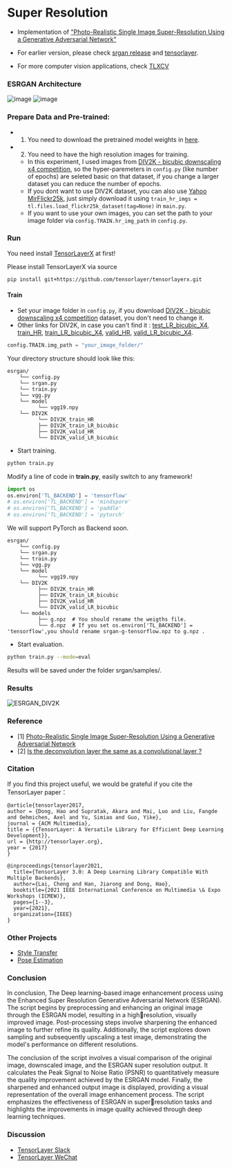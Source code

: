 # Super Resolution 

- Implementation of ["Photo-Realistic Single Image Super-Resolution Using a Generative Adversarial Network"](https://arxiv.org/abs/1609.04802)

- For earlier version, please check [srgan release](https://github.com/tensorlayer/srgan/releases) and [tensorlayer](https://github.com/tensorlayer/TensorLayer).

- For more computer vision applications, check [TLXCV](https://github.com/tensorlayer/TLXCV)


### ESRGAN Architecture


![image](https://github.com/NITHISH74/Mini-project-Super-Resolution/assets/94164665/e15f91d3-2704-4093-bfd2-c15089d2a8a2)
![image](https://github.com/NITHISH74/Mini-project-Super-Resolution/assets/94164665/b6bab2aa-5857-4f8d-ab56-22a60a610657)


### Prepare Data and Pre-trained:

- 1. You need to download the pretrained model weights in [here](https://drive.google.com/file/d/1CLw6Cn3yNI1N15HyX99_Zy9QnDcgP3q7/view?usp=sharing).
- 2. You need to have the high resolution images for training.
  -  In this experiment, I used images from [DIV2K - bicubic downscaling x4 competition](http://www.vision.ee.ethz.ch/ntire17/), so the hyper-paremeters in `config.py` (like number of epochs) are seleted basic on that dataset, if you change a larger dataset you can reduce the number of epochs. 
  -  If you dont want to use DIV2K dataset, you can also use [Yahoo MirFlickr25k](http://press.liacs.nl/mirflickr/mirdownload.html), just simply download it using `train_hr_imgs = tl.files.load_flickr25k_dataset(tag=None)` in `main.py`. 
  -  If you want to use your own images, you can set the path to your image folder via `config.TRAIN.hr_img_path` in `config.py`.



### Run

You need install [TensorLayerX](https://github.com/tensorlayer/TensorLayerX#installation) at first!

Please install TensorLayerX via source

```bash
pip install git+https://github.com/tensorlayer/tensorlayerx.git 
```

#### Train
- Set your image folder in `config.py`, if you download [DIV2K - bicubic downscaling x4 competition](http://www.vision.ee.ethz.ch/ntire17/) dataset, you don't need to change it. 
- Other links for DIV2K, in case you can't find it : [test\_LR\_bicubic_X4](https://data.vision.ee.ethz.ch/cvl/DIV2K/validation_release/DIV2K_test_LR_bicubic_X4.zip), [train_HR](https://data.vision.ee.ethz.ch/cvl/DIV2K/DIV2K_train_HR.zip), [train\_LR\_bicubic_X4](https://data.vision.ee.ethz.ch/cvl/DIV2K/DIV2K_train_LR_bicubic_X4.zip), [valid_HR](https://data.vision.ee.ethz.ch/cvl/DIV2K/validation_release/DIV2K_valid_HR.zip), [valid\_LR\_bicubic_X4](https://data.vision.ee.ethz.ch/cvl/DIV2K/DIV2K_valid_LR_bicubic_X4.zip).

```python
config.TRAIN.img_path = "your_image_folder/"
```
Your directory structure should look like this:

```
esrgan/
    └── config.py
    └── srgan.py
    └── train.py
    └── vgg.py
    └── model
          └── vgg19.npy
    └── DIV2K
          └── DIV2K_train_HR
          ├── DIV2K_train_LR_bicubic
          ├── DIV2K_valid_HR
          └── DIV2K_valid_LR_bicubic

```

- Start training.

```bash
python train.py
```

Modify a line of code in **train.py**, easily switch to any framework!

```python
import os
os.environ['TL_BACKEND'] = 'tensorflow'
# os.environ['TL_BACKEND'] = 'mindspore'
# os.environ['TL_BACKEND'] = 'paddle'
# os.environ['TL_BACKEND'] = 'pytorch'
```
 We will support PyTorch as Backend soon.




```
esrgan/
    └── config.py
    └── srgan.py
    └── train.py
    └── vgg.py
    └── model
          └── vgg19.npy
    └── DIV2K
          ├── DIV2K_train_HR
          ├── DIV2K_train_LR_bicubic
          ├── DIV2K_valid_HR
          └── DIV2K_valid_LR_bicubic
    └── models
          ├── g.npz  # You should rename the weigths file. 
          └── d.npz  # If you set os.environ['TL_BACKEND'] = 'tensorflow',you should rename srgan-g-tensorflow.npz to g.npz .

```

- Start evaluation.
```bash
python train.py --mode=eval
```

Results will be saved under the folder srgan/samples/. 

### Results

![ESRGAN_DIV2K](https://github.com/NITHISH74/Mini-project-Super-Resolution/assets/94164665/159a190b-14f8-4f72-bd37-8622aad873b1)



### Reference
* [1] [Photo-Realistic Single Image Super-Resolution Using a Generative Adversarial Network](https://arxiv.org/abs/1609.04802)
* [2] [Is the deconvolution layer the same as a convolutional layer ?](https://arxiv.org/abs/1609.07009)



### Citation
If you find this project useful, we would be grateful if you cite the TensorLayer paper：

```
@article{tensorlayer2017,
author = {Dong, Hao and Supratak, Akara and Mai, Luo and Liu, Fangde and Oehmichen, Axel and Yu, Simiao and Guo, Yike},
journal = {ACM Multimedia},
title = {{TensorLayer: A Versatile Library for Efficient Deep Learning Development}},
url = {http://tensorlayer.org},
year = {2017}
}

@inproceedings{tensorlayer2021,
  title={TensorLayer 3.0: A Deep Learning Library Compatible With Multiple Backends},
  author={Lai, Cheng and Han, Jiarong and Dong, Hao},
  booktitle={2021 IEEE International Conference on Multimedia \& Expo Workshops (ICMEW)},
  pages={1--3},
  year={2021},
  organization={IEEE}
}
```

### Other Projects

- [Style Transfer](https://github.com/tensorlayer/adaptive-style-transfer)
- [Pose Estimation](https://github.com/tensorlayer/openpose)
### Conclusion
In conclusion, The Deep learning-based image enhancement process
using the Enhanced Super Resolution Generative Adversarial Network
(ESRGAN). The script begins by preprocessing and enhancing an
original image through the ESRGAN model, resulting in a highresolution, visually improved image. Post-processing steps involve
sharpening the enhanced image to further refine its quality.
Additionally, the script explores down sampling and subsequently
upscaling a test image, demonstrating the model's performance on
different resolutions.


The conclusion of the script involves a visual comparison of the original
image, downscaled image, and the ESRGAN super resolution output. It
calculates the Peak Signal to Noise Ratio (PSNR) to quantitatively
measure the quality improvement achieved by the ESRGAN model.
Finally, the sharpened and enhanced output image is displayed,
providing a visual representation of the overall image enhancement
process. The script emphasizes the effectiveness of ESRGAN in superresolution tasks and highlights the improvements in image quality
achieved through deep learning techniques.
### Discussion

- [TensorLayer Slack](https://join.slack.com/t/tensorlayer/shared_invite/enQtMjUyMjczMzU2Njg4LWI0MWU0MDFkOWY2YjQ4YjVhMzI5M2VlZmE4YTNhNGY1NjZhMzUwMmQ2MTc0YWRjMjQzMjdjMTg2MWQ2ZWJhYzc)
- [TensorLayer WeChat](https://github.com/tensorlayer/tensorlayer-chinese/blob/master/docs/wechat_group.md)

